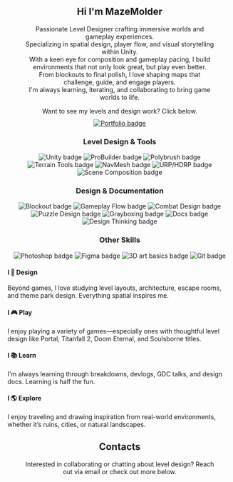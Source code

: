 <section id="about-me">
    <div style="text-align: center;margin-left: 40px;margin-right: 40px">
        <h1 align="center">Hi I'm MazeMolder</h1>
        <p align="center">
            Passionate Level Designer crafting immersive worlds and gameplay experiences.<br>
            Specializing in spatial design, player flow, and visual storytelling within Unity.<br>
            With a keen eye for composition and gameplay pacing, I build environments that not only look great, but play even better.<br>
            From blockouts to final polish, I love shaping maps that challenge, guide, and engage players.<br>
            I'm always learning, iterating, and collaborating to bring game worlds to life.
        </p>
        <p align="center" style="text-align: center;margin-bottom: 10px;margin-top: 10px">
            Want to see my levels and design work? Click below.
        </p>
        <a href="https://mazemolder.github.io/" target="_blank">
        <img align="center" src="https://img.shields.io/badge/View%20Portfolio-4d4d4d?style=for-the-badge" alt="Portfolio badge">
         </a>
    </div>
</section>

<section id="skills">
<div  style="text-align: center;">
<h3 align="center">Level Design & Tools</h3>
<img src="https://img.shields.io/badge/unity-%23000000.svg?style=for-the-badge&logo=unity&logoColor=white" alt="Unity badge">
<img src="https://img.shields.io/badge/probuilder-%234A90E2.svg?style=for-the-badge&logo=unity&logoColor=white" alt="ProBuilder badge">
<img src="https://img.shields.io/badge/polybrush-%23a55eea.svg?style=for-the-badge" alt="Polybrush badge">
<img src="https://img.shields.io/badge/terrain%20tools-%239E9E9E.svg?style=for-the-badge" alt="Terrain Tools badge">
<img src="https://img.shields.io/badge/navmesh-%2312AAB5.svg?style=for-the-badge" alt="NavMesh badge">
<img src="https://img.shields.io/badge/URP%2FHDRP-%23666666.svg?style=for-the-badge" alt="URP/HDRP badge">
<img src="https://img.shields.io/badge/scene%20composition-%230198ff.svg?style=for-the-badge" alt="Scene Composition badge">
</div>

<div  style="text-align: center;">
<h3 align="center">Design & Documentation</h3>
<img src="https://img.shields.io/badge/Level%20Blockout-34495e?style=for-the-badge" alt="Blockout badge">
<img src="https://img.shields.io/badge/Gameplay%20Flow-9b59b6?style=for-the-badge" alt="Gameplay Flow badge">
<img src="https://img.shields.io/badge/Combat%20Design-e74c3c?style=for-the-badge" alt="Combat Design badge">
<img src="https://img.shields.io/badge/Puzzle%20Logic-f39c12?style=for-the-badge" alt="Puzzle Design badge">
<img src="https://img.shields.io/badge/Grayboxing-2ecc71?style=for-the-badge" alt="Grayboxing badge">
<img src="https://img.shields.io/badge/Docs%20%26%20References-8e44ad?style=for-the-badge" alt="Docs badge">
<img src="https://img.shields.io/badge/Design%20Thinking-2980b9?style=for-the-badge" alt="Design Thinking badge">
</div>

<div  style="text-align: center;">
<h3 align="center">Other Skills</h3>
<img src="https://img.shields.io/badge/Photoshop-001D34?style=for-the-badge&logo=adobephotoshop&logoColor=white" alt="Photoshop badge">
<img src="https://img.shields.io/badge/Figma-%23F24E1E.svg?style=for-the-badge&logo=figma&logoColor=white" alt="Figma badge">
<img src="https://img.shields.io/badge/3D%20Art%20Basics-34495e?style=for-the-badge" alt="3D art basics badge">
<img src="https://img.shields.io/badge/Git%20%26%20Versioning-F05032?style=for-the-badge&logo=git&logoColor=white" alt="Git badge">
</div>
</section>

<section id="hobby">
<div style="margin-top: 20px">
    <h4>I &#128142; Design</h4>
    <p>Beyond games, I love studying level layouts, architecture, escape rooms, and theme park design. Everything spatial inspires me.</p>
    <h4>I &#127918; Play</h4>
    <p>I enjoy playing a variety of games—especially ones with thoughtful level design like Portal, Titanfall 2, Doom Eternal, and Soulsborne titles.</p>
    <h4>I &#128218; Learn</h4>
    <p>I'm always learning through breakdowns, devlogs, GDC talks, and design docs. Learning is half the fun.</p>
    <h4>I &#127758; Explore</h4>
    <p>I enjoy traveling and drawing inspiration from real-world environments, whether it’s ruins, cities, or natural landscapes.</p>
</div>
</section>

<section id="contacts">
    <div style="text-align: center;margin-left: 40px;margin-right: 40px">
        <h2 align="center">Contacts</h2>
        <p>
            Interested in collaborating or chatting about level design? Reach out via email or check out more below.
        </p>
</section>
